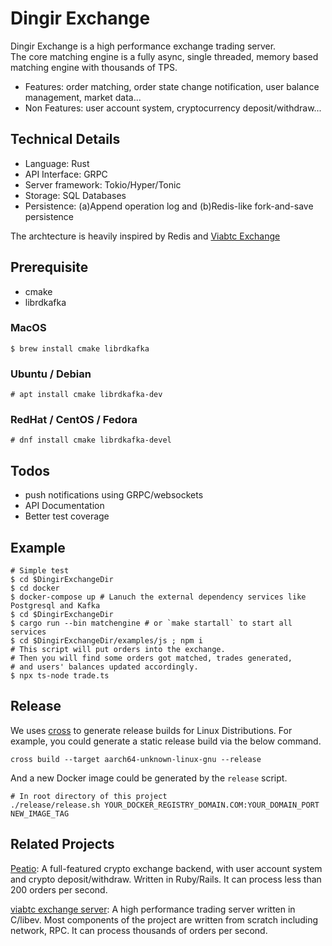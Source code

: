 # Dingir Exchange
Dingir Exchange is a high performance exchange trading server.   
The core matching engine is a fully async, single threaded, memory based matching engine with thousands of TPS. 

* Features: order matching, order state change notification, user balance management, market data...   
* Non Features: user account system, cryptocurrency deposit/withdraw...

## Technical Details

* Language: Rust
* API Interface: GRPC
* Server framework: Tokio/Hyper/Tonic
* Storage: SQL Databases
* Persistence: (a)Append operation log and (b)Redis-like fork-and-save persistence

The archtecture is heavily inspired by Redis and [Viabtc Exchange](https://github.com/viabtc/viabtc_exchange_server)

## Prerequisite

* cmake
* librdkafka

### MacOS

```
$ brew install cmake librdkafka
```

### Ubuntu / Debian

```
# apt install cmake librdkafka-dev
```

### RedHat / CentOS / Fedora

```
# dnf install cmake librdkafka-devel
```


## Todos

* push notifications using GRPC/websockets
* API Documentation
* Better test coverage

## Example

```
# Simple test
$ cd $DingirExchangeDir
$ cd docker
$ docker-compose up # Lanuch the external dependency services like Postgresql and Kafka
$ cd $DingirExchangeDir
$ cargo run --bin matchengine # or `make startall` to start all services
$ cd $DingirExchangeDir/examples/js ; npm i
# This script will put orders into the exchange.
# Then you will find some orders got matched, trades generated,
# and users' balances updated accordingly. 
$ npx ts-node trade.ts 
```

## Release

We uses [cross](https://github.com/rust-embedded/cross) to generate release builds for Linux Distributions.
For example, you could generate a static release build via the below command.

```
cross build --target aarch64-unknown-linux-gnu --release
```

And a new Docker image could be generated by the `release` script.

```
# In root directory of this project
./release/release.sh YOUR_DOCKER_REGISTRY_DOMAIN.COM:YOUR_DOMAIN_PORT NEW_IMAGE_TAG
```

## Related Projects

[Peatio](https://github.com/openware/peatio): A full-featured crypto exchange backend, with user account system and crypto deposit/withdraw. Written in Ruby/Rails. It can process less than 200 orders per second.  

[viabtc exchange server](https://github.com/viabtc/viabtc_exchange_server): A high performance trading server written in C/libev. Most components of the project are written from scratch including network, RPC. It can process thousands of orders per second.
